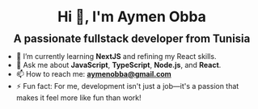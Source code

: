 <p align="center">
  <strong style="font-size: 2em;">Hi 👋, I'm Aymen Obba</strong>
</p>

<p align="center">
  <strong style="font-size: 1.5em;">A passionate fullstack developer from Tunisia</strong>
</p>

- 🌱 I’m currently learning **NextJS** and refining my React skills.
- 💬 Ask me about **JavaScript**, **TypeScript**, **Node.js**, and **React**.
- 📫 How to reach me: **aymenobba@gmail.com**
- ⚡ Fun fact: For me, development isn't just a job—it's a passion that makes it feel more like fun than work!

